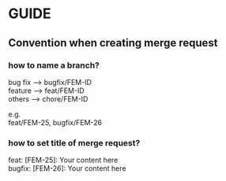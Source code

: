 # GUIDE

## Convention when creating merge request

### how to name a branch?
bug fix --> bugfix/FEM-ID\
feature --> feat/FEM-ID\
others --> chore/FEM-ID

e.g.\
feat/FEM-25, bugfix/FEM-26

### how to set title of merge request?
feat: [FEM-25]: Your content here\
bugfix: [FEM-26]: Your content here
